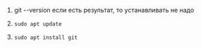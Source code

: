 1. git --version
если есть результат, то устанавливать не надо

2. `sudo apt update`
3. `sudo apt install git`